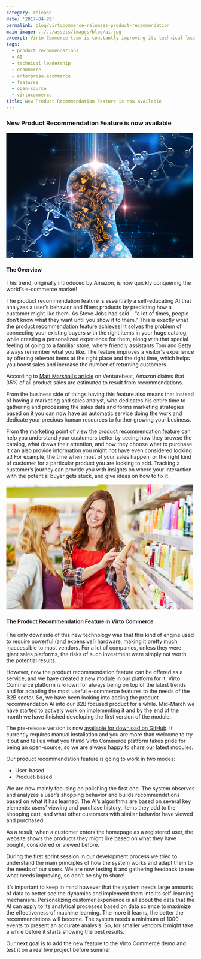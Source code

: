 ```yaml
---
category: release
date: '2017-04-29'
permalink: blog/virtocommerce-releases-product-recommendation
main-image: ../../assets/images/blog/ai.jpg
excerpt: Virto Commerce team is constantly improving its technical leadership. Our Solutions Architect has just visited the DevOps conference and shared his thoughts on what he has seen.
tags:
  - product recommendations
  - AI
  - technical leadership
  - ecommerce
  - enterprise-ecommerce
  - features
  - open-source
  - virtocommerce
title: New Product Recommendation Feature is now available 
---
```

### New Product Recommendation Feature is now available 
<img src='../../assets/images/blog/ai.jpg'>

#### The Overview

This trend, originally introduced by Amazon, is now quickly conquering the world’s e-commerce market!

The product recommendation feature is essentially a self-educating AI that analyzes a user’s behavior and filters products by predicting how a customer might like them. As Steve Jobs had said - “a lot of times, people don’t know what they want until you show it to them.” This is exactly what the product recommendation feature achieves! It solves the problem of connecting your existing buyers with the right items in your huge catalog, while creating a personalized experience for them, along with that special feeling of going to a familiar store, where friendly assistants Tom and Betty always remember what you like. The feature improves a visitor's experience by offering relevant items at the right place and the right time, which helps you boost sales and increase the number of returning customers.

According to [Matt Marshall’s article](https://venturebeat.com/2006/12/10/aggregate-knowledge-raises-5m-from-kleiner-on-a-roll/) on Venturebeat, Amazon claims that 35% of all product sales are estimated to result from recommendations. 

From the business side of things having this feature also means that instead of having a marketing and sales analyst, who dedicates his entire time to gathering and processing the sales data and forms marketing strategies based on it you can now have an automatic service doing the work and dedicate your precious human resources to further growing your business. 

From the marketing point of view the product recommendation feature can help you understand your customers better by seeing how they browse the catalog, what draws their attention, and how they choose what to purchase. It can also provide information you might not have even considered looking at! For example, the time when most of your sales happen, or the right kind of customer for a particular product you are looking to add. Tracking a customer’s journey can provide you with insights on where your interaction with the potential buyer gets stuck, and give ideas on how to fix it.

<img src='../../assets/images/blog/recc.jpg'>

#### The Product Recommendation Feature in Virto Commerce

The only downside of this new technology was that this kind of engine used to require powerful (and expensive!) hardware, making it pretty much inaccessible to most vendors. For a lot of companies, unless they were giant sales platforms, the risks of such investment were simply not worth the potential results.

However, now the product recommendation feature can be offered as a service, and we have created a new module in our platform for it. 
Virto Commerce platform is known for always being on top of the latest trends and for adapting the most useful e-commerce features to the needs of the B2B sector. So, we have been looking into adding the product recommendation AI into our B2B focused product for a while. Mid-March we have started to actively work on implementing it and by the end of the month we have finished developing the first version of the module. 

The pre-release version is now [available for download on GitHub](https://github.com/VirtoCommerce/vc-module-product-recommendations). It currently requires manual installation and you are more than welcome to try it out and tell us what you think! Virto Commerce platform takes pride for being an open-source, so we are always happy to share our latest modules.

Our product recommendation feature is going to work in two modes:

* User-based
* Product-based

We are now mainly focusing on polishing the first one. The system observes and analyzes a user’s shopping behavior and builds recommendations based on what it has learned. The AI’s algorithms are based on several key elements: users’ viewing and purchase history, items they add to the shopping cart, and what other customers with similar behavior have viewed and purchased. 

As a result, when a customer enters the homepage as a registered user, the website shows the products they might like based on what they have bought, considered or viewed before.

During the first sprint session in our development process we tried to understand the main principles of how the system works and adapt them to the needs of our users. We are now testing it and gathering feedback to see what needs improving, so don’t be shy to share! 

It’s important to keep in mind however that the system needs large amounts of data to better see the dynamics and implement them into its self-learning mechanism. Personalizing customer experience is all about the data that the AI can apply to its analytical processes based on data science to maximize the effectiveness of machine learning. The more it learns, the better the recommendations will become.   The system needs a minimum of 1000 events to present an accurate analysis. So, for smaller vendors it might take a while before it starts showing the best results. 

Our next goal is to add the new feature to the Virto Commerce demo and test it on a real live project before summer. 

